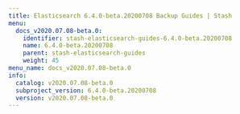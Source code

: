 ```yaml
---
title: Elasticsearch 6.4.0-beta.20200708 Backup Guides | Stash
menu:
  docs_v2020.07.08-beta.0:
    identifier: stash-elasticsearch-guides-6.4.0-beta.20200708
    name: 6.4.0-beta.20200708
    parent: stash-elasticsearch-guides
    weight: 45
menu_name: docs_v2020.07.08-beta.0
info:
  catalog: v2020.07.08-beta.0
  subproject_version: 6.4.0-beta.20200708
  version: v2020.07.08-beta.0
---
```


